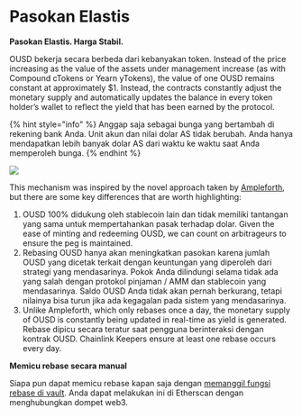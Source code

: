 # Pasokan Elastis

**Pasokan Elastis. Harga Stabil.**

OUSD bekerja secara berbeda dari kebanyakan token. Instead of the price increasing as the value of the assets under management increase (as with Compound cTokens or Yearn yTokens), the value of one OUSD remains constant at approximately $1. Instead, the contracts constantly adjust the monetary supply and automatically updates the balance in every token holder’s wallet to reflect the yield that has been earned by the protocol.&#x20;

{% hint style="info" %}
Anggap saja sebagai bunga yang bertambah di rekening bank Anda. Unit akun dan nilai dolar AS tidak berubah. Anda hanya mendapatkan lebih banyak dolar AS dari waktu ke waktu saat Anda memperoleh bunga.
{% endhint %}

![](../../.gitbook/assets/ousd\_docs\_graphics\_4.png)

This mechanism was inspired by the novel approach taken by [Ampleforth](https://www.ampleforth.org), but there are some key differences that are worth highlighting:

1. OUSD 100% didukung oleh stablecoin lain dan tidak memiliki tantangan yang sama untuk mempertahankan pasak terhadap dolar. Given the ease of minting and redeeming OUSD, we can count on arbitrageurs to ensure the peg is maintained.&#x20;
2. Rebasing OUSD hanya akan meningkatkan pasokan karena jumlah OUSD yang dicetak terkait dengan keuntungan yang diperoleh dari strategi yang mendasarinya. Pokok Anda dilindungi selama tidak ada yang salah dengan protokol pinjaman / AMM dan stablecoin yang mendasarinya. Saldo OUSD Anda tidak akan pernah berkurang, tetapi nilainya bisa turun jika ada kegagalan pada sistem yang mendasarinya.
3. Unlike Ampleforth, which only rebases once a day, the monetary supply of OUSD is constantly being updated in real-time as yield is generated. Rebase dipicu secara teratur saat pengguna berinteraksi dengan kontrak OUSD. Chainlink Keepers ensure at least one rebase occurs every day.

**Memicu rebase secara manual**

Siapa pun dapat memicu rebase kapan saja dengan [memanggil fungsi rebase di vault](https://etherscan.io/address/originvault.eth#writeProxyContract). Anda dapat melakukan ini di Etherscan dengan menghubungkan dompet web3.
